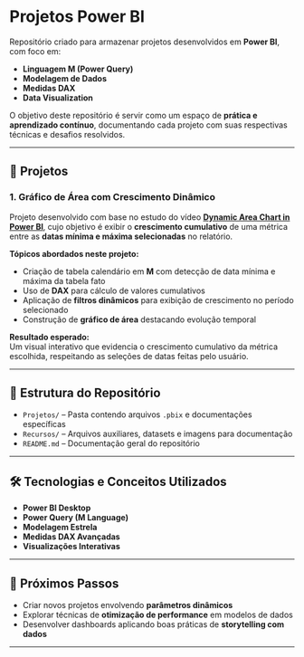 # Projetos Power BI

Repositório criado para armazenar projetos desenvolvidos em **Power BI**, com foco em:

- **Linguagem M (Power Query)**  
- **Modelagem de Dados**  
- **Medidas DAX**  
- **Data Visualization**  

O objetivo deste repositório é servir como um espaço de **prática e aprendizado contínuo**, documentando cada projeto com suas respectivas técnicas e desafios resolvidos.

---

## 📌 Projetos

### 1. Gráfico de Área com Crescimento Dinâmico
Projeto desenvolvido com base no estudo do vídeo [**Dynamic Area Chart in Power BI**](https://www.youtube.com/watch?v=jaKUStKW8PA), cujo objetivo é exibir o **crescimento cumulativo** de uma métrica entre as **datas mínima e máxima selecionadas** no relatório.

**Tópicos abordados neste projeto:**
- Criação de tabela calendário em **M** com detecção de data mínima e máxima da tabela fato  
- Uso de **DAX** para cálculo de valores cumulativos  
- Aplicação de **filtros dinâmicos** para exibição de crescimento no período selecionado  
- Construção de **gráfico de área** destacando evolução temporal  

**Resultado esperado:**  
Um visual interativo que evidencia o crescimento cumulativo da métrica escolhida, respeitando as seleções de datas feitas pelo usuário.

---

## 📂 Estrutura do Repositório

- `Projetos/` – Pasta contendo arquivos `.pbix` e documentações específicas  
- `Recursos/` – Arquivos auxiliares, datasets e imagens para documentação  
- `README.md` – Documentação geral do repositório

---

## 🛠️ Tecnologias e Conceitos Utilizados

- **Power BI Desktop**  
- **Power Query (M Language)**  
- **Modelagem Estrela**  
- **Medidas DAX Avançadas**  
- **Visualizações Interativas**

---

## 🚀 Próximos Passos

- Criar novos projetos envolvendo **parâmetros dinâmicos**  
- Explorar técnicas de **otimização de performance** em modelos de dados  
- Desenvolver dashboards aplicando boas práticas de **storytelling com dados**

---
